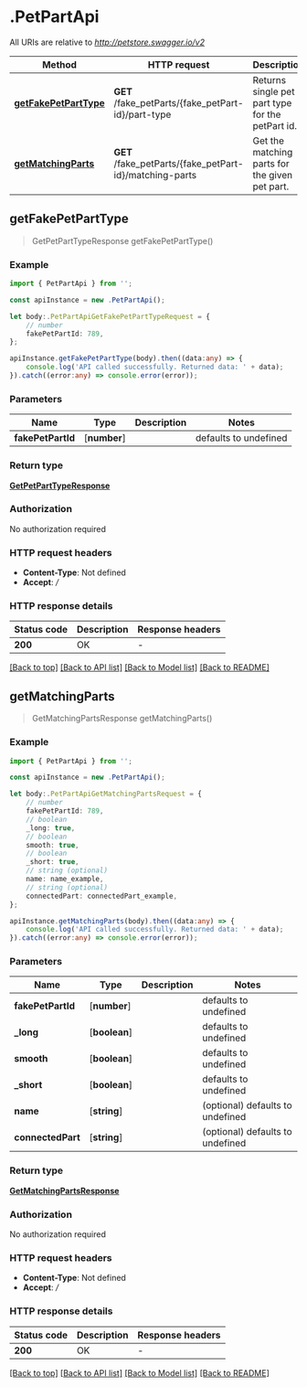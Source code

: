 # .PetPartApi

All URIs are relative to *http://petstore.swagger.io/v2*

Method | HTTP request | Description
------------- | ------------- | -------------
[**getFakePetPartType**](PetPartApi.md#getfakepetparttype) | **GET** /fake_petParts/{fake_petPart-id}/part-type | Returns single pet part type for the petPart id.
[**getMatchingParts**](PetPartApi.md#getmatchingparts) | **GET** /fake_petParts/{fake_petPart-id}/matching-parts | Get the matching parts for the given pet part.


## **getFakePetPartType**
> GetPetPartTypeResponse getFakePetPartType()


### Example


```typescript
import { PetPartApi } from '';

const apiInstance = new .PetPartApi();

let body:.PetPartApiGetFakePetPartTypeRequest = {
    // number
    fakePetPartId: 789,
};

apiInstance.getFakePetPartType(body).then((data:any) => {
    console.log('API called successfully. Returned data: ' + data);
}).catch((error:any) => console.error(error));
```


### Parameters

Name | Type | Description  | Notes
------------- | ------------- | ------------- | -------------
 **fakePetPartId** | [**number**] |  | defaults to undefined


### Return type

[**GetPetPartTypeResponse**](GetPetPartTypeResponse.md)

### Authorization

No authorization required

### HTTP request headers

- **Content-Type**: Not defined
- **Accept**: */*


### HTTP response details
| Status code | Description | Response headers |
|-------------|-------------|------------------|
**200** | OK |  -  |

[[Back to top]](#) [[Back to API list]](README.md#documentation-for-api-endpoints) [[Back to Model list]](README.md#documentation-for-models) [[Back to README]](README.md)

## **getMatchingParts**
> GetMatchingPartsResponse getMatchingParts()


### Example


```typescript
import { PetPartApi } from '';

const apiInstance = new .PetPartApi();

let body:.PetPartApiGetMatchingPartsRequest = {
    // number
    fakePetPartId: 789,
    // boolean
    _long: true,
    // boolean
    smooth: true,
    // boolean
    _short: true,
    // string (optional)
    name: name_example,
    // string (optional)
    connectedPart: connectedPart_example,
};

apiInstance.getMatchingParts(body).then((data:any) => {
    console.log('API called successfully. Returned data: ' + data);
}).catch((error:any) => console.error(error));
```


### Parameters

Name | Type | Description  | Notes
------------- | ------------- | ------------- | -------------
 **fakePetPartId** | [**number**] |  | defaults to undefined
 **_long** | [**boolean**] |  | defaults to undefined
 **smooth** | [**boolean**] |  | defaults to undefined
 **_short** | [**boolean**] |  | defaults to undefined
 **name** | [**string**] |  | (optional) defaults to undefined
 **connectedPart** | [**string**] |  | (optional) defaults to undefined


### Return type

[**GetMatchingPartsResponse**](GetMatchingPartsResponse.md)

### Authorization

No authorization required

### HTTP request headers

- **Content-Type**: Not defined
- **Accept**: */*


### HTTP response details
| Status code | Description | Response headers |
|-------------|-------------|------------------|
**200** | OK |  -  |

[[Back to top]](#) [[Back to API list]](README.md#documentation-for-api-endpoints) [[Back to Model list]](README.md#documentation-for-models) [[Back to README]](README.md)


